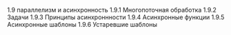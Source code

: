 1.9 параллелизм и асинхронность
1.9.1 Многопоточная обработка
1.9.2 Задачи
1.9.3 Принципы асинхроннности
1.9.4 Асинхронные функции
1.9.5 Асинхронные шаблоны
1.9.6 Устаревшие шаблоны
